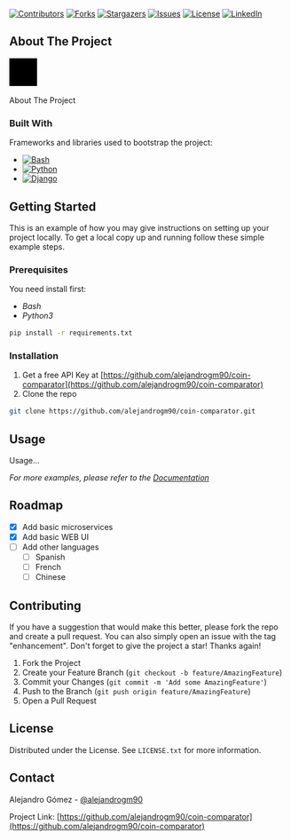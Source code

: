 [![Contributors][contributors-shield]][contributors-url]
[![Forks][forks-shield]][forks-url]
[![Stargazers][stars-shield]][stars-url]
[![Issues][issues-shield]][issues-url]
[![License][license-shield]][license-url]
[![LinkedIn][linkedin-shield]][linkedin-url]

## About The Project

[![Product Name Screen Shot][product-screenshot]](https://github.com/alejandrogm90/coin-comparator)

About The Project

### Built With

Frameworks and libraries used to bootstrap the project:

* [![Bash][bash-shield]][bash-url]
* [![Python][python-shield]][python-url]
* [![Django][django-shield]][django-url]

## Getting Started

This is an example of how you may give instructions on setting up your project locally.
To get a local copy up and running follow these simple example steps.

### Prerequisites

You need install first:

* _Bash_
* _Python3_

```sh
pip install -r requirements.txt
```

### Installation

1. Get a free API Key
   at [https://github.com/alejandrogm90/coin-comparator](https://github.com/alejandrogm90/coin-comparator)
2. Clone the repo

```sh
git clone https://github.com/alejandrogm90/coin-comparator.git
```

## Usage

Usage...

_For more examples, please refer to the [Documentation](https://github.com/alejandrogm90/coin-comparator)_

## Roadmap

- [X] Add basic microservices
- [X] Add basic WEB UI
- [ ] Add other languages
    - [ ] Spanish
    - [ ] French
    - [ ] Chinese

## Contributing

If you have a suggestion that would make this better, please fork the repo and create a pull request. You can also
simply open an issue with the tag "enhancement".
Don't forget to give the project a star! Thanks again!

1. Fork the Project
2. Create your Feature Branch (`git checkout -b feature/AmazingFeature`)
3. Commit your Changes (`git commit -m 'Add some AmazingFeature'`)
4. Push to the Branch (`git push origin feature/AmazingFeature`)
5. Open a Pull Request

## License

Distributed under the License. See `LICENSE.txt` for more information.

## Contact

Alejandro Gómez - [@alejandrogm90](https://github.com/alejandrogm90)

Project Link: [https://github.com/alejandrogm90/coin-comparator](https://github.com/alejandrogm90/coin-comparator)

<!-- pip freeze > requirements.txt -->

[product-screenshot]: config/logo.png

[bash-shield]: https://img.shields.io/badge/bash-000000?style=for-the-badge&logo=gnubash&logoColor=white

[python-shield]: https://img.shields.io/badge/python-000000?style=for-the-badge&logo=python&logoColor=white

[django-shield]: https://img.shields.io/badge/django-000000?style=for-the-badge&logo=django&logoColor=white

[contributors-shield]: https://img.shields.io/github/contributors/alejandrogm90/coin-comparator.svg?style=for-the-badge

[forks-shield]: https://img.shields.io/github/forks/alejandrogm90/coin-comparator.svg?style=for-the-badge

[stars-shield]: https://img.shields.io/github/stars/alejandrogm90/coin-comparator.svg?style=for-the-badge

[issues-shield]: https://img.shields.io/github/issues/alejandrogm90/coin-comparator.svg?style=for-the-badge

[license-shield]: https://img.shields.io/github/license/alejandrogm90/coin-comparator.svg?style=for-the-badge

[linkedin-shield]: https://img.shields.io/badge/-LinkedIn-black.svg?style=for-the-badge&logo=linkedin&colorB=555

[bash-url]: https://www.gnu.org/software/bash/

[python-url]: https://www.python.org/

[django-url]: https://www.djangoproject.com/

[contributors-url]: https://github.com/alejandrogm90/coin-comparator/graphs/contributors

[forks-url]: https://github.com/alejandrogm90/coin-comparator/network/members

[stars-url]: https://github.com/alejandrogm90/coin-comparator/stargazers

[issues-url]: https://github.com/alejandrogm90/coin-comparator/issues

[license-url]: https://github.com/alejandrogm90/coin-comparator/blob/master/LICENSE.txt

[linkedin-url]: https://www.linkedin.com/in/alejandro-g-762869129/
